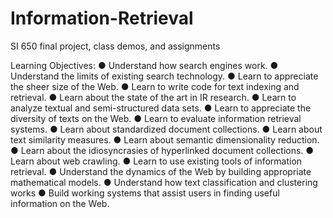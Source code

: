 # Information-Retrieval
SI 650 final project, class demos, and assignments

Learning Objectives:
● Understand how search engines work.
● Understand the limits of existing search technology.
● Learn to appreciate the sheer size of the Web.
● Learn to write code for text indexing and retrieval.
● Learn about the state of the art in IR research.
● Learn to analyze textual and semi-structured data sets.
● Learn to appreciate the diversity of texts on the Web.
● Learn to evaluate information retrieval systems.
● Learn about standardized document collections.
● Learn about text similarity measures.
● Learn about semantic dimensionality reduction.
● Learn about the idiosyncrasies of hyperlinked document collections.
● Learn about web crawling.
● Learn to use existing tools of information retrieval.
● Understand the dynamics of the Web by building appropriate mathematical models.
● Understand how text classification and clustering works
● Build working systems that assist users in finding useful information on the Web.
